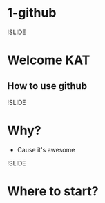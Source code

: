# 1-github

!SLIDE

# Welcome KAT

## How to use github

!SLIDE

# Why?
 * Cause it's awesome

!SLIDE
# Where to start?
